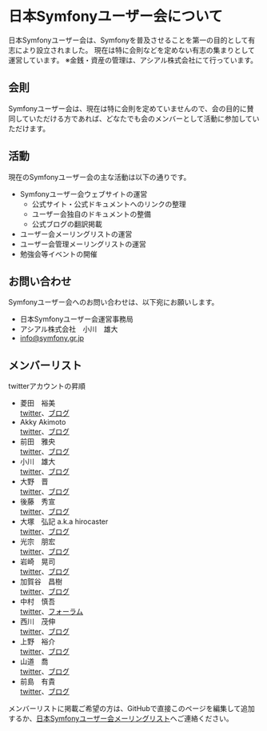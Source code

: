 日本Symfonyユーザー会について
=============================

日本Symfonyユーザー会は、Symfonyを普及させることを第一の目的として有志により設立されました。
現在は特に会則などを定めない有志の集まりとして運営しています。
※金銭・資産の管理は、アシアル株式会社にて行っています。


会則
----

Symfonyユーザー会は、現在は特に会則を定めていませんので、会の目的に賛同していただける方であれば、どなたでも会のメンバーとして活動に参加していただけます。


活動
----

現在のSymfonyユーザー会の主な活動は以下の通りです。

- Symfonyユーザー会ウェブサイトの運営
  - 公式サイト・公式ドキュメントへのリンクの整理
  - ユーザー会独自のドキュメントの整備
  - 公式ブログの翻訳掲載
- ユーザー会メーリングリストの運営
- ユーザー会管理メーリングリストの運営
- 勉強会等イベントの開催


お問い合わせ
------------

Symfonyユーザー会へのお問い合わせは、以下宛にお願いします。

- 日本Symfonyユーザー会運営事務局
- アシアル株式会社　小川　雄大
- info@symfony.gr.jp


メンバーリスト
--------------

twitterアカウントの昇順

- 菱田　裕美<br />
  [twitter](http://twitter.com/77web)、[ブログ](http://php-sql-gdgd.jugem.jp/)
- Akky Akimoto<br />
  [twitter](http://twitter.com/akky)、[ブログ](http://akimoto.jp/)
- 前田　雅央<br />
  [twitter](http://twitter.com/brtriver)、[ブログ](http://d.hatena.ne.jp/brtRiver)
- 小川　雄大<br />
  [twitter](http://twitter.com/fivestr)、[ブログ](http://d.hatena.ne.jp/Fivestar)
- 大野　晋<br />
  [twitter](http://twitter.com/ganchiku)、[ブログ](http://ganchiku.com/)
- 後藤　秀宣<br />
  [twitter](http://twitter.com/hidenorigoto)、[ブログ](http://d.hatena.ne.jp/innx_hidenori/)
- 大塚　弘記 a.k.a hirocaster<br />
  [twitter](http://twitter.com/HIROCAST)、[ブログ](http://hiroki.jp/)
- 光宗　朋宏<br />
  [twitter](http://twitter.com/Kiske)、[ブログ](http://d.hatena.ne.jp/Kiske/)
- 岩崎　晃司<br />
  [twitter](http://twitter.com/madapaja)、[ブログ](http://d.hatena.ne.jp/ja9/)
- 加賀谷　昌樹<br />
  [twitter](http://twitter.com/masakielastic)、[ブログ](http://blog.sarabande.jp/)
- 中村　慎吾<br />
  [twitter](http://twitter.com/n416)、[フォーラム](http://symfony-jp.com/f/)
- 西川　茂伸<br />
  [twitter](http://twitter.com/shishi4tw)、[ブログ](http://shishithefool.blogspot.com/)
- 上野　裕介<br />
  [twitter](http://twitter.com/uechoco)、[ブログ](http://labs.uechoco.com/blog/)
- 山道　喬<br />
  [twitter](http://twitter.com/yanchi)、[ブログ](http://yanchi52.blog21.fc2.com/)
- 前島　有貴<br />
  [twitter](http://twitter.com/yuchimiri)、[ブログ](http://d.hatena.ne.jp/yuchimiri/)


メンバーリストに掲載ご希望の方は、GitHubで直接このページを編集して追加するか、[日本Symfonyユーザー会メーリングリスト](http://groups.google.com/group/symfony-users-ja)へご連絡ください。

